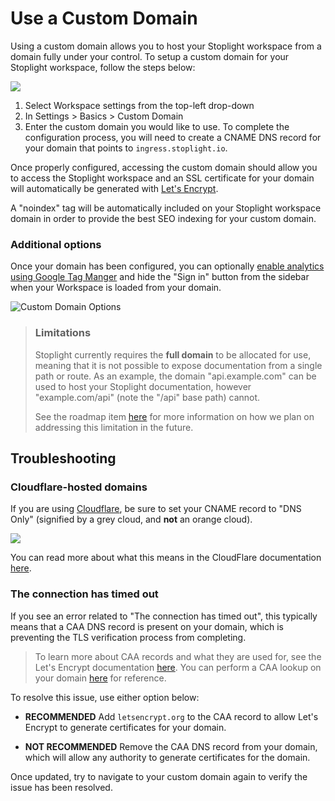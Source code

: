 # Use a Custom Domain

Using a custom domain allows you to host your Stoplight workspace from a domain
fully under your control. To setup a custom domain for your Stoplight workspace,
follow the steps below:

![](../assets/images/custom_domain.png)

1. Select Workspace settings from the top-left drop-down
2. In Settings > Basics > Custom Domain
3. Enter the custom domain you would like to use. To complete the configuration
   process, you will need to create a CNAME DNS record for your domain that
   points to `ingress.stoplight.io`.

Once properly configured, accessing the custom domain should allow you to access
the Stoplight workspace and an SSL certificate for your domain will
automatically be generated with [Let's Encrypt](https://letsencrypt.org/).

A "noindex" tag will be automatically included on your Stoplight workspace domain in order to provide the best SEO indexing for your custom domain.

### Additional options

Once your domain has been configured, you can optionally [enable analytics using Google Tag Manger](../docs/platform/ZG9jOjU0OTg0NDE-configure-analytics) and hide the "Sign in" button from the sidebar when your Workspace is loaded from your domain.

![Custom Domain Options](../assets/images/configure-google-tag-manager.png)

> ### Limitations
>
> Stoplight currently requires the **full domain** to be allocated for use,
> meaning that it is not possible to expose documentation from a single path or
> route. As an example, the domain "api.example.com" can be used to host your
> Stoplight documentation, however "example.com/api" (note the "/api" base path)
> cannot.
>
> See the roadmap item
> [here](https://roadmap.stoplight.io/c/57-embeddable-component-library) for
> more information on how we plan on addressing this limitation in the future.


## Troubleshooting

### Cloudflare-hosted domains

If you are using [Cloudflare](https://cloudflare.com/), be sure to set your
CNAME record to "DNS Only" (signified by a grey cloud, and **not** an orange
cloud).

![](../assets/images/custom_domain_cloudflare.png)

You can read more about what this means in the CloudFlare documentation
[here](https://support.cloudflare.com/hc/en-us/articles/200169626-What-subdomains-are-appropriate-for-orange-gray-clouds-).

### The connection has timed out

If you see an error related to "The connection has timed out", this typically
means that a CAA DNS record is present on your domain, which is preventing the
TLS verification process from completing.

> To learn more about CAA records and what they are used for, see the Let's
> Encrypt documentation [here](https://letsencrypt.org/docs/caa/). You can
> perform a CAA lookup on your domain [here](https://dnslookup.online/caa.html)
> for reference.

To resolve this issue, use either option below:

- **RECOMMENDED** Add `letsencrypt.org` to the CAA record to allow Let's Encrypt
  to generate certificates for your domain.

- **NOT RECOMMENDED** Remove the CAA DNS record from your domain, which will
  allow any authority to generate certificates for the domain.

Once updated, try to navigate to your custom domain again to verify the issue
has been resolved.
